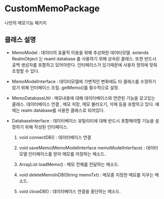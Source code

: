 CustomMemoPackage
=================

나만의 메모기능 패키지

클래스 설명
-----------

-	MemoModel : 데이터의 효율적 이용을 위해 추상화한 데이터모델. extends RealmObject 는 reaml database 를 사용하기 위해 상속된 클래스. 또한 반드시 공백 생성자를 포함하고 있어야한다. 인터페이스가 있기때문에 사용자 정의에 맞춰 조정할 수 있다.

-	MemoModelInterface : 데이터모델에 가변적인 변화에도 타 클래스를 수정하기 않기 위해 인터페이스 조립. getMemo()를 필수적으로 설정.

-	MemoDatabaseUtil : 메모내용에 대해 데이터베이스와 연관된 기능을 갖고있는 클래스. 데이터베이스 연결 , 메모 저장, 메모 불러오기, 삭제 등을 포함하고 있다. 예제는 realm database를 사용한 클래스로 되어있다.

-	DatabaseInterface : 데이터베이스 유틸리티에 대해 반드시 포함해야할 기능을 설정하기 위해 작성된 인터페이스.

	1.	void connectDB() : 데이터베이스 연결

	2.	void saveMemo(MemoModelInterface memoModelInterface) : 데이터모델 인터페이스를 받아 메모를 저장하는 메소드.

	3.	ArrayList<MemoModelInterface> loadMemo() : 메모 전체를 전달하는 메소드.

	4.	void deleteMemoInDB(String memoTxt) : 메모중 지정한 메모를 지우는 메소드.

	5.	void closeDB() : 데이터베이스 연결을 중단하는 메소드.

